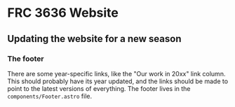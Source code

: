 # FRC 3636 Website

## Updating the website for a new season

### The footer

There are some year-specific links, like the "Our work in 20xx" link column. This should probably have its year updated, and the links should be made to point to the latest versions of everything. The footer lives in the `components/Footer.astro` file.

